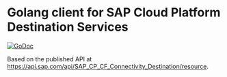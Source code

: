 # Golang client for SAP Cloud Platform Destination Services

[![GoDoc](https://godoc.org/github.com/liorokman/go-sapcp-destination-client?status.svg)](https://godoc.org/github.com/liorokman/go-sapcp-destination-client)

Based on the published API at https://api.sap.com/api/SAP_CP_CF_Connectivity_Destination/resource.

